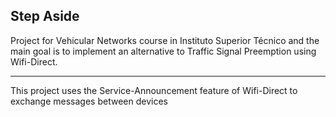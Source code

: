 ## Step Aside

Project for Vehicular Networks course in Instituto Superior Técnico and the main goal is to implement an alternative to Traffic Signal Preemption using Wifi-Direct.

---


This project uses the Service-Announcement feature of Wifi-Direct to exchange messages between devices